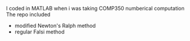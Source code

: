 I coded in MATLAB when i was taking COMP350 numberical computation
The repo included 
- modified Newton's Ralph method
- regular Falsi method
